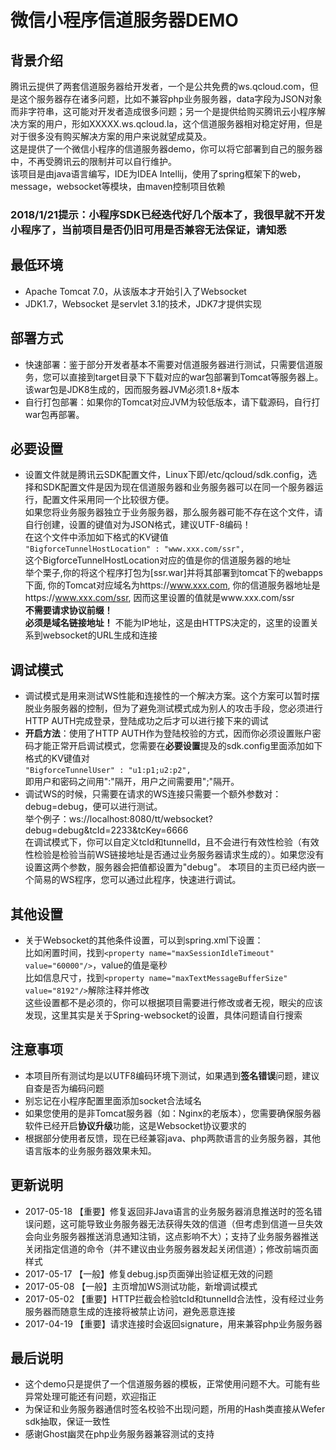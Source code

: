 # 微信小程序信道服务器DEMO
## 背景介绍
腾讯云提供了两套信道服务器给开发者，一个是公共免费的ws.qcloud.com，但是这个服务器存在诸多问题，比如不兼容php业务服务器，data字段为JSON对象而非字符串，这可能对开发者造成很多问题；另一个是提供给购买腾讯云小程序解决方案的用户，形如XXXXX.ws.qcloud.la，这个信道服务器相对稳定好用，但是对于很多没有购买解决方案的用户来说就望成莫及。<br>
这是提供了一个微信小程序的信道服务器demo，你可以将它部署到自己的服务器中，不再受腾讯云的限制并可以自行维护。<br>
该项目是由java语言编写，IDE为IDEA Intellij，使用了spring框架下的web，message，websocket等模块，由maven控制项目依赖

### 2018/1/21提示：小程序SDK已经迭代好几个版本了，我很早就不开发小程序了，当前项目是否仍旧可用是否兼容无法保证，请知悉

## 最低环境
- Apache Tomcat 7.0，从该版本才开始引入了Websocket
- JDK1.7，Websocket 是servlet 3.1的技术，JDK7才提供实现

## 部署方式
- 快速部署：鉴于部分开发者基本不需要对信道服务器进行测试，只需要信道服务，您可以直接到target目录下下载对应的war包部署到Tomcat等服务器上。该war包是JDK8生成的，因而服务器JVM必须1.8+版本<br>
- 自行打包部署：如果你的Tomcat对应JVM为较低版本，请下载源码，自行打war包再部署。<br>

## 必要设置
- 设置文件就是腾讯云SDK配置文件，Linux下即/etc/qcloud/sdk.config，选择和SDK配置文件是因为现在信道服务器和业务服务器可以在同一个服务器运行，配置文件采用同一个比较很方便。<br>
如果您将业务服务器独立于业务服务器，那么服务器可能不存在这个文件，请自行创建，设置的键值对为JSON格式，建议UTF-8编码！<br>
在这个文件中添加如下格式的KV键值<br>
`"BigforceTunnelHostLocation" : "www.xxx.com/ssr",`<br>
这个BigforceTunnelHostLocation对应的值是你的信道服务器的地址<br>
举个栗子,你的将这个程序打包为[ssr.war]并将其部署到tomcat下的webapps下面, 你的Tomcat对应域名为https://www.xxx.com, 你的信道服务器地址是https://www.xxx.com/ssr, 因而这里设置的值就是www.xxx.com/ssr<br>
**不需要请求协议前缀！**<br>
**必须是域名链接地址！** 不能为IP地址，这是由HTTPS决定的，这里的设置关系到websocket的URL生成和连接

## 调试模式
- 调试模式是用来测试WS性能和连接性的一个解决方案。这个方案可以暂时摆脱业务服务器的控制，但为了避免测试模式成为别人的攻击手段，您必须进行HTTP AUTH完成登录，登陆成功之后才可以进行接下来的调试
- **开启方法**：使用了HTTP AUTH作为登陆校验的方式，因而你必须设置账户密码才能正常开启调试模式，您需要在**必要设置**提及的sdk.config里面添加如下格式的KV键值对<br>
`"BigforceTunnelUser" : "u1:p1;u2:p2",`<br>
即用户和密码之间用":"隔开，用户之间需要用";"隔开。
- 调试WS的时候，只需要在请求的WS连接只需要一个额外参数对：debug=debug，便可以进行测试。</br>
举个例子：ws://localhost:8080/tt/websocket?debug=debug&tcId=2233&tcKey=6666</br>
在调试模式下，你可以自定义tcId和tunnelId，且不会进行有效性检验（有效性检验是检验当前WS链接地址是否通过业务服务器请求生成的）。如果您没有设置这两个参数，服务器会把值都设置为"debug"。
本项目的主页已经内嵌一个简易的WS程序，您可以通过此程序，快速进行调试。</br>

## 其他设置
- 关于Websocket的其他条件设置，可以到spring.xml下设置：<br>
比如闲置时间，找到`<property name="maxSessionIdleTimeout" value="60000"/>`，value的值是毫秒<br>
比如信息尺寸，找到`<property name="maxTextMessageBufferSize" value="8192"/>`解除注释并修改<br>
这些设置都不是必须的，你可以根据项目需要进行修改或者无视，眼尖的应该发现，这里其实是关于Spring-websocket的设置，具体问题请自行搜索


## 注意事项
- 本项目所有测试均是以UTF8编码环境下测试，如果遇到**签名错误**问题，建议自查是否为编码问题
- 别忘记在小程序配置里面添加socket合法域名
- 如果您使用的是非Tomcat服务器（如：Nginx的老版本），您需要确保服务器软件已经开启**协议升级**功能，这是Websocket协议要求的
- 根据部分使用者反馈，现在已经兼容java、php两款语言的业务服务器，其他语言版本的业务服务器效果未知。

## 更新说明
- 2017-05-18 【重要】修复返回非Java语言的业务服务器消息推送时的签名错误问题，这可能导致业务服务器无法获得失效的信道（但考虑到信道一旦失效会向业务服务器推送消息通知注销，这点影响不大）；支持了业务服务器推送关闭指定信道的命令（并不建议由业务服务器发起关闭信道）；修改前端页面样式
- 2017-05-17 【一般】修复debug.jsp页面弹出验证框无效的问题
- 2017-05-08 【一般】主页增加WS测试功能，新增调试模式
- 2017-05-02 【重要】HTTP拦截会检验tcId和tunnelId合法性，没有经过业务服务器而随意生成的连接将被禁止访问，避免恶意连接
- 2017-04-19 【重要】请求连接时会返回signature，用来兼容php业务服务器

## 最后说明
- 这个demo只是提供了一个信道服务器的模板，正常使用问题不大。可能有些异常处理可能还有问题，欢迎指正
- 为保证和业务服务器通信时签名校验不出现问题，所用的Hash类直接从Wefer sdk抽取，保证一致性
- 感谢Ghost幽灵在php业务服务器兼容测试的支持
